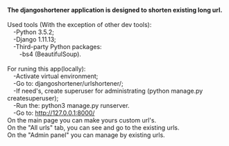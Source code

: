 <strong>The djangoshortener application is designed to shorten existing long url.</strong></br></br>
Used tools (With the exception of other dev tools):</br>
  &emsp;-Python 3.5.2;</br>
  &emsp;-Django 1.11.13;</br>
  &emsp;-Third-party Python packages:</br>
    &emsp;&emsp;-bs4 (BeautifulSoup).</br></br>
For runing this app(locally):</br>
  &emsp;-Activate virtual environment;</br>
  &emsp;-Go to: djangoshortener/urlshortener/;</br>
  &emsp;-If need's, create superuser for administrating (python manage.py createsuperuser);</br>
  &emsp;-Run the: python3 manage.py runserver.</br>
  &emsp;-Go to: http://127.0.0.1:8000/</br>
On the main page you can make yours custom url's.</br>
On the "All urls" tab, you can see and go to the existing urls.</br>
On the "Admin panel" you can manage by existing urls.</br>
